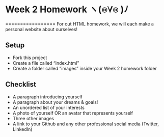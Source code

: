 # Week 2 Homework ヽ(๏∀๏ )ﾉ
=================
For out HTML homework, we will each make a personal website about ourselves!

## Setup
- Fork this project
- Create a file called “index.html”
- Create a folder called “images” inside your Week 2 homework folder

## Checklist
- A paragraph introducing yourself
- A paragraph about your dreams & goals!
- An unordered list of your interests
- A photo of yourself OR an avatar that represents yourself
- Three other images
- A link to your Github and any other professional social media (Twitter, LinkedIn)
